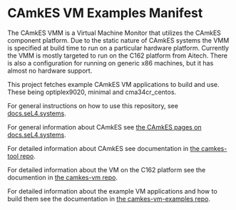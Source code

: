 <!--
     Copyright 2018, Data61, CSIRO

     SPDX-License-Identifier: CC-BY-SA-4.0
-->

CAmkES VM Examples Manifest
===========================

The CAmkES VMM is a Virtual Machine Monitor that utilizes the CAmkES component platform.
Due to the static nature of CAmkES systems the VMM is specified at build time to run
on a particular hardware platform. Currently the VMM is mostly targeted to run on the
C162 platform from Aitech. There is also a configuration for running on generic x86
machines, but it has almost no hardware support.

This project fetches example CAmkES VM applications to build and use. These being optiplex9020, minimal and cma34cr\_centos.

For general instructions on how to use this repository, see [docs.seL4.systems](https://docs.sel4.systems/GettingStarted.html).

For general information about CAmkES see [the CAmkES pages on docs.seL4.systems](https://docs.sel4.systems/CAmkES/).

For detailed information about CAmkES see documentation in [the camkes-tool repo](https://github.com/seL4/camkes-tool/blob/master/docs/index.md).

For detailed information about the VM on the C162 platform see the documention in [the camkes-vm repo](https://github.com/seL4/camkes-vm/blob/master/README.md).

For detailed information about the example VM applications and how to build them see the documentation in [the camkes-vm-examples repo](https://github.com/seL4/camkes-vm-examples/blob/master/README.md).
